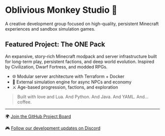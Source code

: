 # Oblivious Monkey Studio 🐒

A creative development group focused on high-quality, persistent Minecraft experiences and sandbox simulation games.

## Featured Project: The ONE Pack

An expansive, story-rich Minecraft modpack and server infrastructure built for long-term play, persistent factions, and deep world evolution. Inspired by Civilization, Dwarf Fortress, and modded RPGs.

- 🌐 Modular server architecture with Terraform + Docker
- 🧠 External simulation engine for async NPCs and economy
- ⚔️ Age-based progression, factions, and exploration

> Built with love and Lua. And Python. And Java. And YAML. And… coffee.

---

🌍 [Join the GitHub Project Board](https://github.com/orgs/ObliviousMS/projects/5)

🎮 [Follow our development updates on Discord](#)
